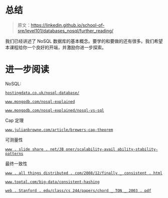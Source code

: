 # 总结

> 原文：<https://linkedin.github.io/school-of-sre/level101/databases_nosql/further_reading/>

我们已经讲述了 NoSQL 数据库的基本概念。要学的和要做的还有很多。我们希望本课程给你一个良好的开端，并激励你进一步探索。

# 进一步阅读

NoSQL:

[`hostingdata.co.uk/nosql-database/`](https://hostingdata.co.uk/nosql-database/)

[`www.mongodb.com/nosql-explained`](https://www.mongodb.com/nosql-explained)

[`www.mongodb.com/nosql-explained/nosql-vs-sql`](https://www.mongodb.com/nosql-explained/nosql-vs-sql)

Cap 定理

[`www.julianbrowne.com/article/brewers-cap-theorem`](http://www.julianbrowne.com/article/brewers-cap-theorem)

可测量性

[`www . slide share . net/JB oner/scalability-avail ability-stability-patterns`](http://www.slideshare.net/jboner/scalability-availability-stability-patterns)

最终一致性

[`www . all things distributed . com/2008/12/finally _ consistent . html`](https://www.allthingsdistributed.com/2008/12/eventually_consistent.html)

[`www.toptal.com/big-data/consistent-hashing`](https://www.toptal.com/big-data/consistent-hashing)

[`web . Stanford . edu/class/cs 244/papers/chord _ TON _ 2003 . pdf`](https://web.stanford.edu/class/cs244/papers/chord_TON_2003.pdf)